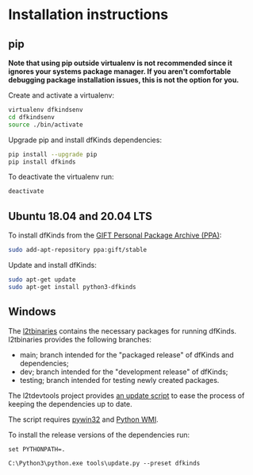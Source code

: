 # Installation instructions

## pip

**Note that using pip outside virtualenv is not recommended since it ignores
your systems package manager. If you aren't comfortable debugging package
installation issues, this is not the option for you.**

Create and activate a virtualenv:

```bash
virtualenv dfkindsenv
cd dfkindsenv
source ./bin/activate
```

Upgrade pip and install dfKinds dependencies:

```bash
pip install --upgrade pip
pip install dfkinds
```

To deactivate the virtualenv run:

```bash
deactivate
```

## Ubuntu 18.04 and 20.04 LTS

To install dfKinds from the [GIFT Personal Package Archive (PPA)](https://launchpad.net/~gift):

```bash
sudo add-apt-repository ppa:gift/stable
```

Update and install dfKinds:

```bash
sudo apt-get update
sudo apt-get install python3-dfkinds
```

## Windows

The [l2tbinaries](https://github.com/log2timeline/l2tbinaries) contains the
necessary packages for running dfKinds. l2tbinaries provides the following
branches:

* main; branch intended for the "packaged release" of dfKinds and dependencies;
* dev; branch intended for the "development release" of dfKinds;
* testing; branch intended for testing newly created packages.

The l2tdevtools project provides [an update script](https://github.com/log2timeline/l2tdevtools/wiki/Update-script)
to ease the process of keeping the dependencies up to date.

The script requires [pywin32](https://github.com/mhammond/pywin32/releases) and
[Python WMI](https://pypi.org/project/WMI).

To install the release versions of the dependencies run:

```
set PYTHONPATH=.

C:\Python3\python.exe tools\update.py --preset dfkinds
```
